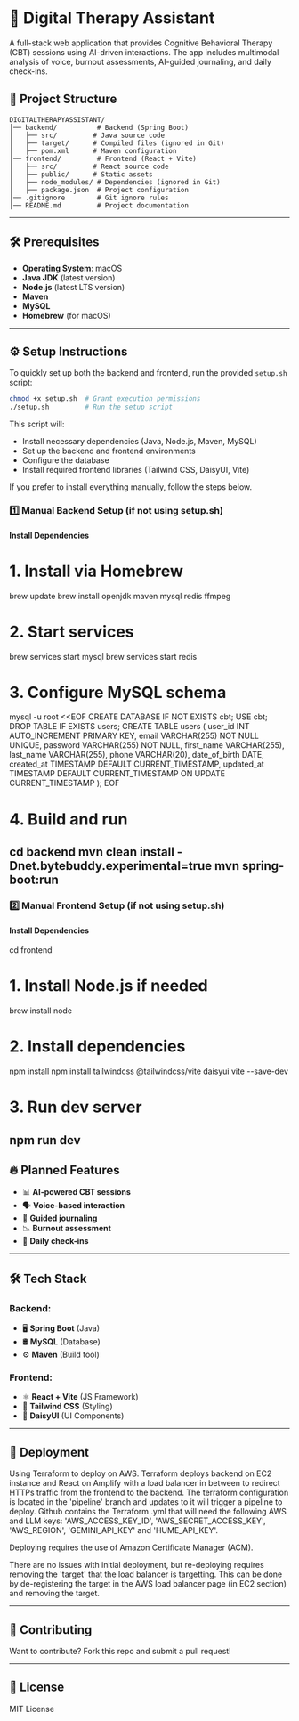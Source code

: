 # 🧠 Digital Therapy Assistant

A full-stack web application that provides Cognitive Behavioral Therapy (CBT) sessions using AI-driven interactions. The app includes multimodal analysis of voice, burnout assessments, AI-guided journaling, and daily check-ins.

## 🚀 Project Structure

```
DIGITALTHERAPYASSISTANT/
│── backend/          # Backend (Spring Boot)
│   ├── src/         # Java source code
│   ├── target/      # Compiled files (ignored in Git)
│   ├── pom.xml      # Maven configuration
│── frontend/         # Frontend (React + Vite)
│   ├── src/         # React source code
│   ├── public/      # Static assets
│   ├── node_modules/ # Dependencies (ignored in Git)
│   ├── package.json  # Project configuration
│── .gitignore        # Git ignore rules
│── README.md         # Project documentation
```

---

## 🛠️ Prerequisites

- **Operating System**: macOS
- **Java JDK** (latest version)
- **Node.js** (latest LTS version)
- **Maven**
- **MySQL**
- **Homebrew** (for macOS)

---

## ⚙️ Setup Instructions

To quickly set up both the backend and frontend, run the provided `setup.sh` script:

```bash
chmod +x setup.sh  # Grant execution permissions
./setup.sh         # Run the setup script
```

This script will:
- Install necessary dependencies (Java, Node.js, Maven, MySQL)
- Set up the backend and frontend environments
- Configure the database
- Install required frontend libraries (Tailwind CSS, DaisyUI, Vite)

If you prefer to install everything manually, follow the steps below.

### 1️⃣ Manual Backend Setup (if not using setup.sh)
#### **Install Dependencies**
# 1. Install via Homebrew
brew update
brew install openjdk maven mysql redis ffmpeg

# 2. Start services
brew services start mysql
brew services start redis

# 3. Configure MySQL schema
mysql -u root <<EOF
CREATE DATABASE IF NOT EXISTS cbt;
USE cbt;
DROP TABLE IF EXISTS users;
CREATE TABLE users (
  user_id       INT AUTO_INCREMENT PRIMARY KEY,
  email         VARCHAR(255) NOT NULL UNIQUE,
  password      VARCHAR(255) NOT NULL,
  first_name    VARCHAR(255),
  last_name     VARCHAR(255),
  phone         VARCHAR(20),
  date_of_birth DATE,
  created_at    TIMESTAMP DEFAULT CURRENT_TIMESTAMP,
  updated_at    TIMESTAMP DEFAULT CURRENT_TIMESTAMP ON UPDATE CURRENT_TIMESTAMP
);
EOF

# 4. Build and run
cd backend
mvn clean install -Dnet.bytebuddy.experimental=true
mvn spring-boot:run
---

### 2️⃣ Manual Frontend Setup (if not using setup.sh)
#### **Install Dependencies**
cd frontend

# 1. Install Node.js if needed
brew install node

# 2. Install dependencies
npm install
npm install tailwindcss @tailwindcss/vite daisyui vite --save-dev

# 3. Run dev server
npm run dev
---

## 🔥 Planned Features

- 📊 **AI-powered CBT sessions**
- 🗣️ **Voice-based interaction**
- 📔 **Guided journaling**
- 📉 **Burnout assessment**
- 📅 **Daily check-ins**

---

## 🛠️ Tech Stack

### **Backend:**
- 🖥 **Spring Boot** (Java)
- 🛢 **MySQL** (Database)
- ⚙ **Maven** (Build tool)

### **Frontend:**
- ⚛ **React + Vite** (JS Framework)
- 🎨 **Tailwind CSS** (Styling)
- 🌼 **DaisyUI** (UI Components)

---

## 🚀 Deployment

Using Terraform to deploy on AWS. Terraform deploys backend on EC2 instance and React on Amplify with a load balancer in between to redirect HTTPs traffic from the frontend to the backend. The terraform configuration is located in the 'pipeline' branch and updates to it will trigger a pipeline to deploy.
Github contains the Terraform .yml that will need the following AWS and LLM keys:
'AWS_ACCESS_KEY_ID', 'AWS_SECRET_ACCESS_KEY', 'AWS_REGION', 'GEMINI_API_KEY' and 'HUME_API_KEY'.

Deploying requires the use of Amazon Certificate Manager (ACM).

There are no issues with initial deployment, but re-deploying requires removing the 'target' that the load balancer is targetting. This can be done by de-registering the target in the AWS load balancer page (in EC2 section) and removing the target.

---

## 🤝 Contributing

Want to contribute? Fork this repo and submit a pull request! 

---

## 📄 License

MIT License